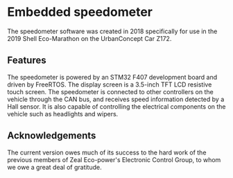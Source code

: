 # Embedded speedometer

The speedometer software was created in 2018 specifically for use in the 2019 Shell Eco-Marathon on the UrbanConcept Car Z172. 

## Features
The speedometer is powered by an STM32 F407 development board and driven by FreeRTOS. The display screen is a 3.5-inch TFT LCD resistive touch screen. The speedometer is connected to other controllers on the vehicle through the CAN bus, and receives speed information detected by a Hall sensor. It is also capable of controlling the electrical components on the vehicle such as headlights and wipers.

## Acknowledgements
The current version owes much of its success to the hard work of the previous members of Zeal Eco-power's Electronic Control Group, to whom we owe a great deal of gratitude.
